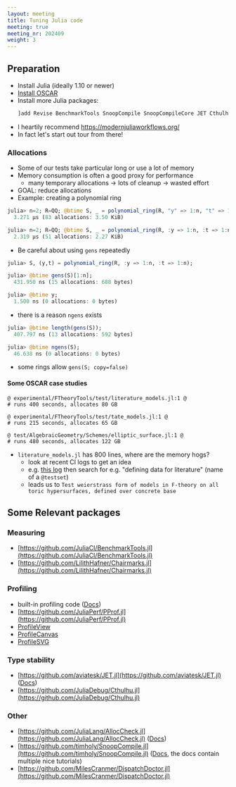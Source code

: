 ```yaml
---
layout: meeting
title: Tuning Julia code
meeting: true
meeting_nr: 202409
weight: 3
---
```


## Preparation

- Install Julia (ideally 1.10 or newer)
- [Install OSCAR](/install/)
- Install more Julia packages:
  ```julia
  ]add Revise BenchmarkTools SnoopCompile SnoopCompileCore JET Cthulhu PProf ProfileView AllocCheck DispatchDoctor
  ```
- I heartily recommend  <https://modernjuliaworkflows.org/>
- In fact let's start out tour from there!


### Allocations

- Some of our tests take particular long or use a lot of memory
- Memory consumption is often a good proxy for performance
    - many temporary allocations -> lots of cleanup -> wasted effort
- GOAL: reduce allocations
- Example: creating a polynomial ring

```julia
julia> n=2; R=QQ; @btime S, _ = polynomial_ring(R, "y" => 1:n, "t" => 1:n);
  3.271 μs (83 allocations: 3.50 KiB)

julia> n=2; R=QQ; @btime S, _ = polynomial_ring(R, :y => 1:n, :t => 1:n);
  2.319 μs (51 allocations: 2.27 KiB)
```

- Be careful about using `gens` repeatedly

```julia
julia> S, (y,t) = polynomial_ring(R, :y => 1:n, :t => 1:n);

julia> @btime gens(S)[1:n];
  431.950 ns (15 allocations: 688 bytes)

julia> @btime y;
  1.500 ns (0 allocations: 0 bytes)
```

- there is a reason `ngens` exists

```julia
julia> @btime length(gens(S));
  407.797 ns (13 allocations: 592 bytes)

julia> @btime ngens(S);
  46.638 ns (0 allocations: 0 bytes)
```

- some rings allow `gens(S; copy=false)`


#### Some OSCAR case studies


```
@ experimental/FTheoryTools/test/literature_models.jl:1 @
# runs 400 seconds, allocates 80 GB

@ experimental/FTheoryTools/test/tate_models.jl:1 @
# runs 215 seconds, allocates 65 GB

@ test/AlgebraicGeometry/Schemes/elliptic_surface.jl:1 @
# runs 480 seconds, allocates 122 GB
```

- `literature_models.jl` has 800 lines, where are the memory hogs?
    - look at recent CI logs to get an idea
    - e.g. [this log](https://github.com/oscar-system/Oscar.jl/actions/runs/10888342184/job/30212606216)
      then search for e.g. "defining data for literature" (name of a `@testset`)
    - leads us to `Test weierstrass form of models in F-theory on all toric hypersurfaces, defined over concrete base `


## Some Relevant packages


### Measuring
- [https://github.com/JuliaCI/BenchmarkTools.jl](https://github.com/JuliaCI/BenchmarkTools.jl)
- [https://github.com/LilithHafner/Chairmarks.jl](https://github.com/LilithHafner/Chairmarks.jl)

### Profiling
- built-in profiling code ([Docs](https://docs.julialang.org/en/v1/stdlib/Profile/)) 
- [https://github.com/JuliaPerf/PProf.jl](https://github.com/JuliaPerf/PProf.jl)
- [ProfileView](https://github.com/timholy/ProfileView.jl)
- [ProfileCanvas](https://github.com/pfitzseb/ProfileCanvas.jl)
- [ProfileSVG](https://github.com/kimikage/ProfileSVG.jl)

### Type stability
- [https://github.com/aviatesk/JET.jl](https://github.com/aviatesk/JET.jl) ([Docs](https://aviatesk.github.io/JET.jl/dev/))
- [https://github.com/JuliaDebug/Cthulhu.jl](https://github.com/JuliaDebug/Cthulhu.jl)

### Other
- [https://github.com/JuliaLang/AllocCheck.jl](https://github.com/JuliaLang/AllocCheck.jl) ([Docs](https://julialang.github.io/AllocCheck.jl/dev/))
- [https://github.com/timholy/SnoopCompile.jl](https://github.com/timholy/SnoopCompile.jl) ([Docs](https://timholy.github.io/SnoopCompile.jl/dev/), the docs contain multiple nice tutorials)
- [https://github.com/MilesCranmer/DispatchDoctor.jl](https://github.com/MilesCranmer/DispatchDoctor.jl)





<!--
TODO for max
## TODO: prepare test cases

e.g. our slowest tests:
```
@ experimental/FTheoryTools/test/literature_models.jl:1 @
# runs 400 seconds, allocates 80 GB

@ experimental/FTheoryTools/test/tate_models.jl:1 @
# runs 215 seconds, allocates 65 GB

@ test/AlgebraicGeometry/Schemes/elliptic_surface.jl:1 @
# runs 480 seconds, allocates 122 GB
```


### Misc notes for myself

- TODO: put  Jupyter notebook on GitHub

```
ENV["JULIA_EDITOR"] = "/usr/local/bin/code"
```
-->
